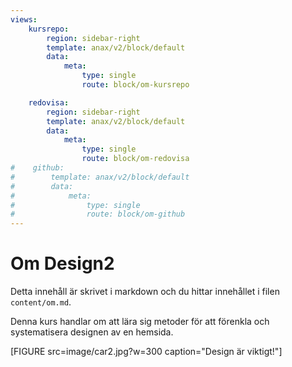 ```yaml
---
views:
    kursrepo:
        region: sidebar-right
        template: anax/v2/block/default
        data:
            meta:
                type: single
                route: block/om-kursrepo

    redovisa:
        region: sidebar-right
        template: anax/v2/block/default
        data:
            meta:
                type: single
                route: block/om-redovisa
#    github:
#        template: anax/v2/block/default
#        data:
#            meta:
#                type: single
#                route: block/om-github
---
```

Om Design2
=========================

Detta innehåll är skrivet i markdown och du hittar innehållet i filen `content/om.md`.

Denna kurs handlar om att lära sig metoder för att förenkla och systematisera designen av en hemsida.

[FIGURE src=image/car2.jpg?w=300 caption="Design är viktigt!"]
